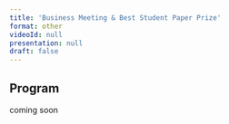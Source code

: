 ```yaml
---
title: 'Business Meeting & Best Student Paper Prize'
format: other
videoId: null
presentation: null
draft: false
---
```


## Program
coming soon
<!--
* 2021 Local organizers report: Christian Schaffner & Serge Fehr (10 mins)
* 2021 PC report: Carl Miller & Tobias Gehring (10 mins)
* QCrypt 2022: local organizers (5 mins)
* QCrypt 2023 solicitation of proposals: Gorjan Alagic (< 5 mins)
* Questions/discussions? (5+ mins)
* 2021 Best Student Paper Prize: Carl Miller & Tobias Gehring (10 mins)

{{< button-link label="all slides" url="/slides/business-meeting.pdf" icon="link" target="_blank">}}

## Best Student Paper Awards
{{< button-link label="Award slides" url="/slides/QCRYPT21StudentAwards.pdf" icon="link" target="_blank">}}

### Theory
Congratulations to **Tony Metger** for *Device-independent protocols from computational assumptions* with co-authors Yfke Dulek; Andrea Coladangelo; Rotem Arnon-Friedman; Thomas Vidick

{{< button-link label="award" url="/images/awards/BestPaperQ21_Theory.png" icon="link">}}


### Experiment
Congratulations to **Likang Zhang** for *High-rate quantum key distribution with silicon photonics* with co-authors Wei Li; Hao Tan; Yan-Lin Tang; Kejin Wei; Sheng-Kai Liao; Cheng-Zhi Peng; Feihu Xu; Jian-Wei Pan

{{< button-link label="award" url="/images/awards/BestPaperQ21_Experimental.png" icon="link">}}
-->
